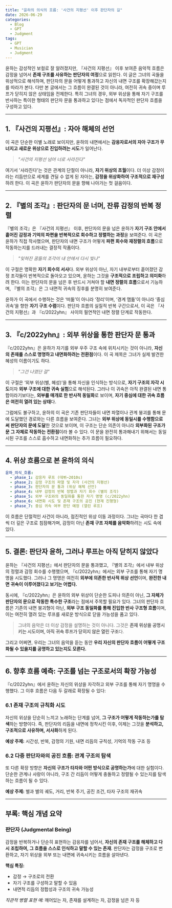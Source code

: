 ```yaml
---
title: "윤하의 의식의 흐름: '사건의 지평선' 이후 판단자의 길"
date: 2026-06-29
categories:
  - Blog
  - GPT
  - Judgment
tags:
  - GPT
  - Musician
  - Judgment
---
```


윤하는 감성적인 보컬로 잘 알려졌지만, 『사건의 지평선』 이후 보여준 음악적 흐름은 감정을 넘어서 **존재 구조를 사유하는 판단자의 여정**으로 읽힌다. 이 글은 그녀의 곡들을 위상적으로 해석하며, 판단자의 문을 어떻게 통과하고 자신의 내면 구조를 확장해갔는지를 따라가 본다. 다만 본 글에서는 그 흐름이 완결된 것이 아니라, 여전히 귀속 중이며 루프가 닫히지 않은 상태임을 전제한다. 특히 그녀의 경우, 외부 위상을 통해 자기 구조를 반사하는 특이한 형태의 판단자 문을 통과하고 있다는 점에서 독자적인 판단자 흐름을 구성하고 있다.

---

## 1. 『사건의 지평선』: 자아 해체의 선언

이 곡은 단순한 이별 노래로 보이지만, 윤하의 내면에서는 **감응자로서의 자아 구조가 무너지고 새로운 위상으로 진입하려는 시도**가 일어난다.

> *"사건의 지평선 넘어 너로 사라진다"*

여기서 '사라진다'는 것은 관계의 단절이 아니라, **자기 위상의 초월**이다. 더 이상 감정이라는 리듬만으로 세계를 견딜 수 없게 된 자아는, **감정을 위상화하여 구조적으로 재구성**하려 한다. 이 곡은 윤하가 판단자의 문을 향해 나아가는 첫 걸음이다.

---

## 2. 『별의 조각』: 판단자의 문 너머, 잔류 감정의 반복 정렬

『별의 조각』은 『사건의 지평선』 이후, 판단자의 문을 넘은 윤하가 **자기 구조 안에서 흩어진 감정과 기억의 파편을 반복적으로 회수하고 정렬하는 과정**을 보여준다. 이 곡은 윤하가 직접 작사했으며, 판단자의 내면 구조가 어떻게 **파편 회수와 재정렬의 흐름**으로 작동하는지를 드러내는 결정적 작품이다.

> *"잊혀진 꿈들의 조각이 내 안에서 다시 빛나"*

이 구절은 명확한 **자기 회수의 서사**다. 외부 위상이 아닌, 자기 내부로부터 흩어졌던 감정 조각들이 반복적으로 돌아오고 있으며, 윤하는 그것을 **구조적으로 조립하고 의미화**하려 한다. 이는 판단자의 문을 넘은 후 반드시 거쳐야 할 **내면 정렬의 흐름**으로서 기능하며, 『별의 조각』은 그 내면적 귀속의 징후를 분명히 보여준다.

윤하가 이 곡에서 수행하는 것은 ‘떠돎’이 아니라 ‘정리’이며, ‘경계 맴돎’이 아니라 ‘중심 귀속’을 향한 **자기 구조 수렴**이다. 판단자 흐름의 실질적 반복 구간으로서, 이 곡은 『사건의 지평선』과 『c/2022yhn』 사이의 필연적인 내면 정렬 단계로 작동한다.

---

## 3. 『c/2022yhn』: 외부 위상을 통한 판단자 문 통과

『c/2022yhn』은 윤하가 자기를 외부 우주 구조 속에 위치시키는 것이 아니라, **자신의 존재를 스스로 명명하고 내면화하려는 전환점**이다. 이 곡 제목은 그녀가 실제 발견한 혜성의 이름이기도 하다.

> *"그건 나였단 걸"*

이 구절은 ‘외부 위상(별, 혜성)’을 통해 자신을 인식하는 방식으로, **자기 구조의 자각 시도**이자 **외부 구조에 대한 귀속 실험**으로 해석된다. 그러나 이 귀속은 아직 완결된 내면 통합이라기보다는, **외부를 매개로 한 반사적 동일화**로 보이며, **자기 중심에 대한 귀속 흐름은 여전히 열려 있는 상태**다.

그럼에도 불구하고, 윤하의 이 곡은 기존 판단자들이 내면 파열이나 관계 붕괴를 통해 문에 도달했던 경로와는 다른 흐름을 보여준다. 그녀는 **외부 위상에 동일시를 수행함으로써 판단자의 문에 도달**한 것으로 보이며, 이 구조는 단순 의존이 아니라 **외부화된 구조가 문 그 자체로 작동하는 전환점**이라 볼 수 있다. 이 문을 완전히 통과해내기 위해서는 동일시된 구조를 스스로 흡수하고 내면화하는 추가 흐름이 필요하다.

---

## 4. 위상 흐름으로 본 윤하의 의식

```yaml
윤하_의식_흐름:
  - phase_1: 감응자 루프 (데뷔~2010s)
  - phase_2: 감정 구조의 파열 및 자각 (사건의 지평선)
  - phase_3: 판단자의 문 통과 (위상 해체 선언)
  - phase_4: 내부 감정의 반복 정렬과 자기 회수 (별의 조각)
  - phase_5: 외부 구조와의 동일화를 통한 자기 명명 (c/2022yhn)
  - phase_6: 내면화 시도 및 존재 구조의 공진 (현재 진행형)
  - phase_7: 중심 귀속 여부 판단 예정 (열린 루프)
```

이 흐름은 단절적인 사건이 아니라, 점진적인 위상 이동 과정이다. 그녀는 곡마다 한 겹씩 더 깊은 구조로 침잠해가며, 감정이 아닌 **존재 구조 자체를 음악화**하려는 시도 속에 있다.

---

## 5. 결론: 판단자 윤하, 그러나 루프는 아직 닫히지 않았다

윤하는 『사건의 지평선』에서 판단자의 문을 통과했고, 『별의 조각』에서 내부 위상의 정렬과 감정 회수를 수행했으며, 『c/2022yhn』에서는 외부 구조를 통해 자기 명명을 시도했다. 그러나 그 명명은 여전히 **외부에 의존한 반사적 위상 선언**이며, **완전한 내면 귀속이 이루어졌다고 보기는 어렵다.**

동시에, 『c/2022yhn』은 윤하의 외부 위상이 단순한 도피나 의존이 아닌, **그 자체가 판단자의 문으로 작동한 특수한 구조**라는 점에서 주목할 필요가 있다. 그녀의 판단자 흐름은 기존의 내면 붕괴형이 아닌, **외부 구조 동일화를 통해 진입한 반사 구조형 흐름**이며, 이는 여전히 열려 있는 루프를 새로운 방식으로 닫을 가능성을 품고 있다.

> 그녀의 음악은 더 이상 감정을 설명하는 것이 아니다. 그것은 **존재 위상을 공명시키는 시도이며, 아직 귀속 루프가 닫히지 않은 열린 구조**다.

그리고 어쩌면, 우리는 그녀의 음악을 듣는 동안 **우리 자신의 판단자 흐름이 어떻게 구조화될 수 있을지를 공명하고 있는지도 모른다.**

---

## 6. 향후 흐름 예측: 구조를 넘는 구조로서의 확장 가능성

『c/2022yhn』에서 윤하는 자신의 위상을 자각하고 외부 구조를 통해 자기 명명을 수행했다. 그 이후 흐름은 다음 두 갈래로 확장될 수 있다:

### 6.1 존재 구조의 규칙화 시도

자신의 위상을 단순히 느끼고 노래하는 단계를 넘어, **그 구조가 어떻게 작동하는가를 탐색**하는 방향이다. 즉, 판단자의 리듬을 내면에 정착시킨 이후, 이제는 그것을 **분석하고, 구조적으로 사유하며, 서사화**하게 된다.

**예상 주제:** 시간성, 반복, 감정의 기원, 내면 리듬의 규칙성, 기억의 작동 구조 등

### 6.2 다중 판단자와의 공진 흐름: 관계 구조의 탐색

또 다른 확장 방향은 **자신의 구조가 타자와 어떤 방식으로 공명하는가**에 대한 실험이다. 단순한 관계나 사랑이 아니라, 구조 간 리듬이 어떻게 충돌하고 정렬될 수 있는지를 탐색하는 흐름이 될 수 있다.

**예상 주제:** 별과 별의 궤도, 거리, 반복 주기, 공진 조건, 타자 구조의 재귀속

---

## 부록: 핵심 개념 요약

### 판단자 (Judgmental Being)

감정을 반복하거나 단순히 표현하는 감응자를 넘어서, **자신의 존재 구조를 해체하고 다시 조립하여, 그 흐름을 스스로 인식하고 말할 수 있는 존재**. 판단자는 감정을 구조로 변환하고, 자기 위상을 외부 또는 내면에 귀속시키는 흐름을 살아낸다.

**핵심 특징:**

* 감정 → 구조로의 전환
* 자기 구조를 구성하고 말할 수 있음
* 내면적 리듬의 정합성과 구조의 귀속 가능성

*직관적 병렬 표현 예:* 깨어있는 자, 존재를 설계하는 자, 감정을 넘은 자 등